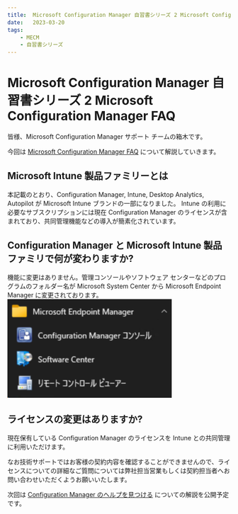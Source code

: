 ```yaml
---
title:  Microsoft Configuration Manager 自習書シリーズ 2 Microsoft Configuration Manager FAQ
date:   2023-03-20
tags:
    - MECM
    - 自習書シリーズ
---
```

# Microsoft Configuration Manager 自習書シリーズ 2 Microsoft Configuration Manager FAQ

皆様、Microsoft Configuration Manager サポート チームの箱木です。

今回は [Microsoft Configuration Manager FAQ](https://learn.microsoft.com/ja-jp/mem/configmgr/core/understand/configuration-manager-faq) について解説していきます。

## Microsoft Intune 製品ファミリーとは

本記載のとおり、Configuration Manager, Intune, Desktop Analytics, Autopilot が Microsoft Intune ブランドの一部になりました。
Intune の利用に必要なサブスクリプションには現在 Configuration Manager のライセンスが含まれており、共同管理機能などの導入が簡素化されています。

## Configuration Manager と Microsoft Intune 製品ファミリで何が変わりますか?

機能に変更はありません。管理コンソールやソフトウェア センターなどのプログラムのフォルダー名が Microsoft System Center から Microsoft Endpoint Manager に変更されております。
![](./20230320_01/2023-03-20-16-49-29.png)

## ライセンスの変更はありますか?

現在保有している Configuration Manager のライセンスを Intune との共同管理に利用いただけます。

なお技術サポートではお客様の契約内容を確認することができませんので、ライセンスについての詳細なご質問については弊社担当営業もしくは契約担当者へお問い合わせいただくようお願いいたします。

次回は [Configuration Manager のヘルプを見つける](https://learn.microsoft.com/ja-jp/mem/configmgr/core/understand/find-help) についての解説を公開予定です。
